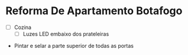 # Reforma De Apartamento Botafogo


- [ ] Cozina
  - [ ] Luzes LED embaixo dos prateleiras

- Pintar e selar a parte superior de todas as portas
